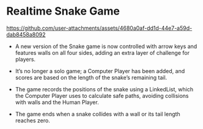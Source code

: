 # Realtime Snake Game



https://github.com/user-attachments/assets/4680a0af-dd1d-44e7-a59d-dab8458a8092



- A new version of the Snake game is now controlled with arrow keys and features walls on all four sides, adding an extra layer of challenge for players.

- It’s no longer a solo game; a Computer Player has been added, and scores are based on the length of the snake’s remaining tail.

- The game records the positions of the snake using a LinkedList, which the Computer Player uses to calculate safe paths, avoiding collisions with walls and the Human Player.

- The game ends when a snake collides with a wall or its tail length reaches zero.

 
